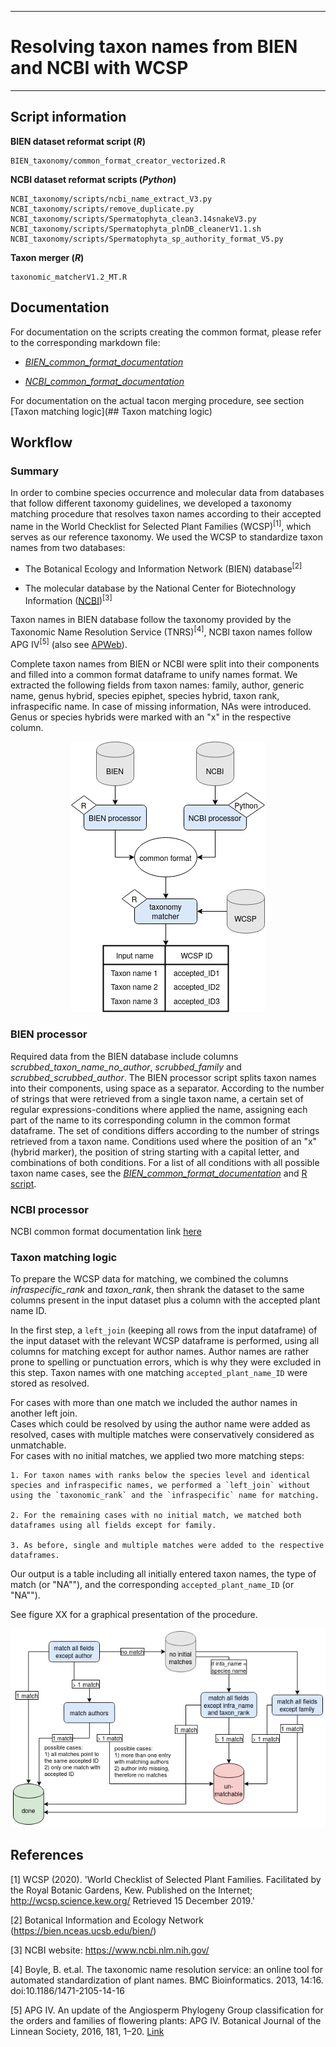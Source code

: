 
---
# Resolving taxon names from BIEN and NCBI with WCSP
---

## Script information  

**BIEN dataset reformat script (_R_)**  

    BIEN_taxonomy/common_format_creator_vectorized.R  

**NCBI dataset reformat scripts (_Python_)**  

    NCBI_taxonomy/scripts/ncbi_name_extract_V3.py  
    NCBI_taxonomy/scripts/remove_duplicate.py  
    NCBI_taxonomy/scripts/Spermatophyta_clean3.14snakeV3.py  
    NCBI_taxonomy/scripts/Spermatophyta_plnDB_cleanerV1.1.sh  
    NCBI_taxonomy/scripts/Spermatophyta_sp_authority_format_V5.py  
    
**Taxon merger (_R_)**      

    taxonomic_matcherV1.2_MT.R  
  
## Documentation  

For documentation on the scripts creating the common format, please refer to the corresponding markdown file:  

  + *[BIEN_common_format_documentation](BIEN_common_format_documentation.md)*
  
  + *[NCBI_common_format_documentation](/NCBI_taxonomy/README.md)*

For documentation on the actual tacon merging procedure, see section [Taxon matching logic](## Taxon matching logic)


<!--
**Taxonomic matching**  

*taxonomic_matcherV1.2_MT.R* performs the matching of the selected common format resulting from BIEN or NCBI data with the [World Checklist of Selected Plant Families (WCSP)](https://wcsp.science.kew.org/home.do).


##   Workflow for taxon matching logic
![workflow for matching](workflow_matching.png) -->



## Workflow  
<!-- 
A text that serves as general documentation of the matching prodecure that can be used e.g. in a supplement.
-->

### Summary
In order to combine species occurrence and molecular data from databases that follow different taxonomy guidelines, we developed a taxonomy matching procedure that resolves taxon names according to their accepted name in the World Checklist for Selected Plant Families (WCSP)<sup>[1]</sup>, which serves as our reference taxonomy. We used the WCSP to standardize taxon names from two databases:  
+ The Botanical Ecology and Information Network (BIEN) database<sup>[2]</sup>  
	
+ The molecular database by the National Center for Biotechnology Information ([NCBI](https://www.ncbi.nlm.nih.gov/))<sup>[3]</sup>  

Taxon names in BIEN database follow the taxonomy provided by the Taxonomic Name Resolution Service (TNRS)<sup>[4]</sup>, NCBI taxon names follow APG IV<sup>[5]</sup> (also see [APWeb](http://www.mobot.org/MOBOT/research/APweb/)).  

Complete taxon names from BIEN or NCBI were split into their components and filled into a common format dataframe to unify names format. We extracted the following fields from taxon names: family, author, generic name, genus hybrid, species epiphet, species hybrid, taxon rank, infraspecific name. In case of missing information, NAs were introduced. Genus or species hybrids were marked with an "x" in the respective column.

<p align="center">
<img src="taxonomy_matching_overview.png"/>  
</p>  


### BIEN processor
Required data from the BIEN database include columns *scrubbed_taxon_name_no_author*, *scrubbed_family* and *scrubbed_scrubbed_author*. The BIEN processor script splits taxon names into their components, using space as a separator. According to the number of strings that were retrieved from a single taxon name, a certain set of regular expressions-conditions where applied the name, assigning each part of the name to its corresponding column in the common format dataframe. The set of conditions differs according to the number of strings retrieved from a taxon name. Conditions used where the position of an "x" (hybrid marker), the position of string starting with a capital letter, and combinations of both conditions. For a list of all conditions with all possible taxon name cases, see the *[BIEN_common_format_documentation](BIEN_common_format_documentation.md)* and [R script](common_format_creator_vectorized.R). 


### NCBI processor
 NCBI common format documentation link [here](/NCBI_taxonomy/README.md)

### Taxon matching logic
To prepare the WCSP data for matching, we combined the columns *infraspecific_rank* and *taxon_rank*, then shrank the dataset to the same columns present in the input dataset plus a column with the accepted plant name ID.

In the first step, a `left_join` (keeping all rows from the input dataframe) of the input dataset with the relevant WCSP dataframe is performed, using all columns for matching except for author names. Author names are rather prone to spelling or punctuation errors, which is why they were excluded in this step. Taxon names with one matching `accepted_plant_name_ID` were stored as resolved.  

For cases with more than one match we included the author names in another left join.  
Cases which could be resolved by using the author name were added as resolved, cases with multiple matches were conservatively considered as unmatchable.  
For cases with no initial matches, we applied two more matching steps:  

	1. For taxon names with ranks below the species level and identical species and infraspecific names, we performed a `left_join` without using the `taxonomic_rank` and the `infraspecific` name for matching.  
		
	2. For the remaining cases with no initial match, we matched both dataframes using all fields except for family.  
		
	3. As before, single and multiple matches were added to the respective dataframes.  
	
Our output is a table including all initially entered taxon names, the type of match (or "NA""), and the corresponding `accepted_plant_name_ID` (or "NA"").  

See figure XX for a graphical presentation of the procedure.

<p align="center">
<img src="workflow_matching.png"/>  
</p>  

## References  

[1] WCSP (2020). 'World Checklist of Selected Plant Families. Facilitated by the Royal Botanic Gardens, Kew. Published on the Internet; http://wcsp.science.kew.org/ Retrieved 15 December 2019.'  

[2] Botanical Information and Ecology Network (https://bien.nceas.ucsb.edu/bien/)  

[3] NCBI website: https://www.ncbi.nlm.nih.gov/  

[4] Boyle, B. et.al. The taxonomic name resolution service: an online tool for automated standardization of plant names. BMC Bioinformatics. 2013, 14:16. doi:10.1186/1471-2105-14-16  

[5] APG IV. An update of the Angiosperm Phylogeny Group classification for the orders and families of flowering plants: APG IV. Botanical Journal of the Linnean Society, 2016, 181, 1–20. [Link](https://academic.oup.com/botlinnean/article/181/1/1/2416499)  

